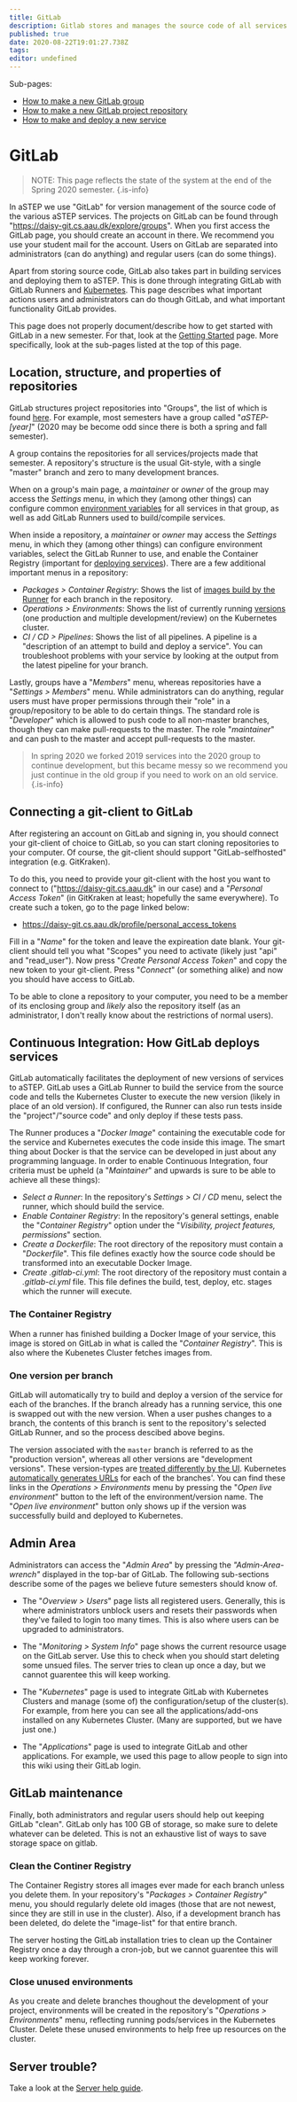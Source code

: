 ```yaml
---
title: GitLab
description: Gitlab stores and manages the source code of all services and deploys new versions of services to the Kubernetes Cluster.
published: true
date: 2020-08-22T19:01:27.738Z
tags: 
editor: undefined
---
```


Sub-pages:
 - [How to make a new GitLab group](make-a-group)
 - [How to make a new GitLab project repository](make-a-repository)
 - [How to make and deploy a new service](make-and-deploy-a-service)

# GitLab
> NOTE: This page reflects the state of the system at the end of the Spring 2020 semester.
{.is-info}

In aSTEP we use "GitLab" for version management of the source code of the various aSTEP services. The projects on GitLab can be found through "https://daisy-git.cs.aau.dk/explore/groups". When you first access the GitLab page, you should create an account in there. We recommend you use your student mail for the account. Users on GitLab are separated into administrators (can do anything) and regular users (can do some things).

Apart from storing source code, GitLab also takes part in building services and deploying them to aSTEP. This is done through integrating GitLab with GitLab Runners and [Kubernetes](/kubernetes). This page describes what important actions users and administrators can do though GitLab, and what important functionality GitLab provides.

This page does not properly document/describe how to get started with GitLab in a new semester. For that, look at the [Getting Started](/getting-started) page. More specifically, look at the sub-pages listed at the top of this page.

## Location, structure, and properties of repositories

GitLab structures project repositories into "Groups", the list of which is found [here](https://daisy-git.cs.aau.dk/explore/groups). For example, most semesters have a group called "*aSTEP-[year]*" (2020 may be become odd since there is both a spring and fall semester). 

A group contains the repositories for all services/projects made that semester. A repository's structure is the usual Git-style, with a single "master" branch and zero to many development brances. 

When on a group's main page, a *maintainer* or *owner* of the group may access the *Settings* menu, in which they (among other things) can configure common [environment variables](https://medium.com/chingu/an-introduction-to-environment-variables-and-how-to-use-them-f602f66d15fa) for all services in that group, as well as add GitLab Runners used to build/compile services.

When inside a repository, a *maintainer* or *owner* may access the *Settings* menu, in which they (among other things) can configure environment variables, select the GitLab Runner to use, and enable the Container Registry (important for [deploying services](#continuous-integration-how-gitlab-deploys-services)). There are a few additional important menus in a repository:

- *Packages > Container Registry*: Shows the list of [images build by the Runner](#continuous-integration-how-gitlab-deploys-services) for each branch in the repository.
- *Operations > Environments*: Shows the list of currently running [versions](#one-version-per-branch) (one production and multiple development/review) on the Kubernetes cluster.
- *CI / CD > Pipelines*: Shows the list of all pipelines. A pipeline is a "description of an attempt to build and deploy a service". You can troubleshoot problems with your service by looking at the output from the latest pipeline for your branch.

Lastly, groups have a "*Members*" menu, whereas repositories have a "*Settings > Members*" menu. While administrators can do anything, regular users must have proper permissions through their "role" in a group/repository to be able to do certain things. The standard role is "*Developer*" which is allowed to push code to all non-master branches, though they can make pull-requests to the master. The role "*maintainer*" and can push to the master and accept pull-requests to the master.

> In spring 2020 we forked 2019 services into the 2020 group to continue development, but this became messy so we recommend you just continue in the old group if you need to work on an old service.
{.is-info}

## Connecting a git-client to GitLab

After registering an account on GitLab and signing in, you should connect your git-client of choice to GitLab, so you can start cloning repositories to your computer. Of course, the git-client should support "GitLab-selfhosted" integration (e.g. GitKraken).

To do this, you need to provide your git-client with the host you want to connect to ("https://daisy-git.cs.aau.dk" in our case) and a "*Personal Access Token*" (in GitKraken at least; hopefully the same everywhere). To create such a token, go to the page linked below:

- https://daisy-git.cs.aau.dk/profile/personal_access_tokens

Fill in a "*Name*" for the token and leave the expireation date blank. Your git-client should tell you what "Scopes" you need to activate (likely just "api" and "read_user"). Now press "*Create Personal Access Token*" and copy the new token to your git-client. Press "*Connect*" (or something alike) and now you should have access to GitLab.

To be able to clone a repository to your computer, you need to be a member of its enclosing group and *likely* also the repository itself (as an administrator, I don't really know about the restrictions of normal users).

## Continuous Integration: How GitLab deploys services
GitLab automatically facilitates the deployment of new versions of services to aSTEP. GitLab uses a GitLab Runner to build the service from the source code and tells the Kubernetes Cluster to execute the new version (likely in place of an old version). If configured, the Runner can also run tests inside the "project"/"source code" and only deploy if these tests pass.

The Runner produces a "*Docker Image*" containing the executable code for the service and Kubernetes executes the code inside this image. The smart thing about Docker is that the service can be developed in just about any programming language. In order to enable Continuous Integration, four criteria must be upheld (a "*Maintainer*" and upwards is sure to be able to achieve all these things):

- *Select a Runner*: In the repository's *Settings > CI / CD* menu, select the runner, which should build the service.
- *Enable Container Registry*: In the repository's general settings, enable the "*Container Registry*" option under the "*Visibility, project features, permissions*" section.
- *Create a Dockerfile*: The root directory of the repository must contain a "*Dockerfile*". This file defines exactly how the source code should be transformed into an executable Docker Image.
- *Create .gitlab-ci.yml*: The root directory of the repository must contain a *.gitlab-ci.yml* file. This file defines the build, test, deploy, etc. stages which the runner will execute.

### The Container Registry
When a runner has finished building a Docker Image of your service, this image is stored on GitLab in what is called the "*Container Registry*". This is also where the Kubenetes Cluster fetches images from.

### One version per branch
GitLab will automatically try to build and deploy a version of the service for each of the branches. If the branch already has a running service, this one is swapped out with the new version. When a user pushes changes to a branch, the contents of this branch is sent to the repository's selected GitLab Runner, and so the process descibed above begins. 

The version associated with the `master` branch is referred to as the "production version", whereas all other versions are "development versions". These version-types are [treated differently by the UI](/user-interface#support-for-multiple-versions-of-a-service). Kubernetes [automatically generates URLs](/kubernetes#auto-generate-urls) for each of the branches'. You can find these links in the *Operations > Environments* menu by pressing the "*Open live environment*" button to the left of the environment/version name. The "*Open live environment*" button only shows up if the version was successfully build and deployed to Kubernetes.

## Admin Area

Administrators can access the "*Admin Area*" by pressing the *"Admin-Area-wrench"* displayed in the top-bar of GitLab. The following sub-sections describe some of the pages we believe future semesters should know of.

- The "*Overview > Users*" page lists all registered users. Generally, this is where administrators unblock users and resets their passwords when they've failed to login too many times. This is also where users can be upgraded to administrators.

- The "*Monitoring > System Info*" page shows the current resource usage on the GitLab server. Use this to check when you should start deleting some unsued files. The server tries to clean up once a day, but we cannot guarentee this will keep working.

- The "*Kubernetes*" page is used to integrate GitLab with Kubernetes Clusters and manage (some of) the configuration/setup of the cluster(s). For example, from here you can see all the applications/add-ons installed on any Kubernetes Cluster. (Many are supported, but we have just one.)

- The "*Applications*" page is used to integrate GitLab and other applications. For example, we used this page to allow people to sign into this wiki using their GitLab login.

## GitLab maintenance

Finally, both administrators and regular users should help out keeping GitLab "clean". GitLab only has 100 GB of storage, so make sure to delete whatever can be deleted. This is not an exhaustive list of ways to save storage space on gitlab.

### Clean the Continer Registry

The Container Registry stores all images ever made for each branch unless you delete them. In your repository's "*Packages > Container Registry*" menu, you should regularly delete old images (those that are not newest, since they are still in use in the cluster). Also, if a development branch has been deleted, do delete the "image-list" for that entire branch.

The server hosting the GitLab installation tries to clean up the Container Registry once a day through a cron-job, but we cannot guarentee this will keep working forever.

### Close unused environments

As you create and delete branches thoughout the development of your project, environments will be created in the repository's "*Operations > Environments*" menu, reflecting running pods/services in the Kubernetes Cluster. Delete these unused environments to help free up resources on the cluster.

## Server trouble?

Take a look at the [Server help guide](/servers/server-help-guide).

